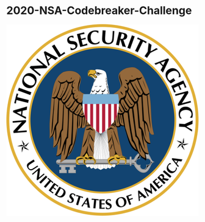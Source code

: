# 2020-NSA-Codebreaker-Challenge
![Codebreaker Challenge 2020 Solutions Thumbnail](Images/Seal_of_the_U.S._National_Security_Agency.svg)
